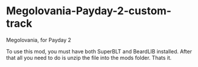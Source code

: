 # Megolovania-Payday-2-custom-track
Megolovania, for Payday 2

To use this mod, you must have both SuperBLT and BeardLIB installed. After that all you need to do is unzip the file into the mods folder.
Thats it.
